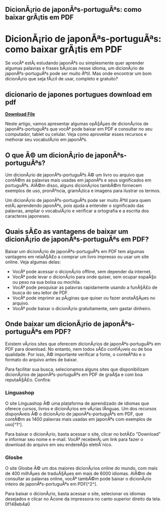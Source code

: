 ## DicionÃ¡rio de japonÃªs-portuguÃªs: como baixar grÃ¡tis em PDF

  
# DicionÃ¡rio de japonÃªs-portuguÃªs: como baixar grÃ¡tis em PDF
 
Se vocÃª estÃ¡ estudando japonÃªs ou simplesmente quer aprender algumas palavras e frases bÃ¡sicas nesse idioma, um dicionÃ¡rio de japonÃªs-portuguÃªs pode ser muito Ãºtil. Mas onde encontrar um bom dicionÃ¡rio que seja fÃ¡cil de usar, completo e gratuito?
 
## dicionario de japones portugues download em pdf


[**Download File**](https://www.google.com/url?q=https%3A%2F%2Furluss.com%2F2tKGmw&sa=D&sntz=1&usg=AOvVaw001vNuEZd2a2jJXnbvfjCP)

 
Neste artigo, vamos apresentar algumas opÃ§Ãµes de dicionÃ¡rios de japonÃªs-portuguÃªs que vocÃª pode baixar em PDF e consultar no seu computador, tablet ou celular. Veja como aproveitar esses recursos e melhorar seu vocabulÃ¡rio em japonÃªs.
  
## O que Ã© um dicionÃ¡rio de japonÃªs-portuguÃªs?
 
Um dicionÃ¡rio de japonÃªs-portuguÃªs Ã© um livro ou arquivo que contÃ©m as palavras mais usadas em japonÃªs e seus significados em portuguÃªs. AlÃ©m disso, alguns dicionÃ¡rios tambÃ©m fornecem exemplos de uso, pronÃºncia, gramÃ¡tica e imagens para ilustrar os termos.
 
Um dicionÃ¡rio de japonÃªs-portuguÃªs pode ser muito Ãºtil para quem estÃ¡ aprendendo japonÃªs, pois ajuda a entender o significado das palavras, ampliar o vocabulÃ¡rio e verificar a ortografia e a escrita dos caracteres japoneses.
  
## Quais sÃ£o as vantagens de baixar um dicionÃ¡rio de japonÃªs-portuguÃªs em PDF?
 
Baixar um dicionÃ¡rio de japonÃªs-portuguÃªs em PDF tem algumas vantagens em relaÃ§Ã£o a comprar um livro impresso ou usar um site online. Veja algumas delas:
 
- VocÃª pode acessar o dicionÃ¡rio offline, sem depender da internet.
- VocÃª pode levar o dicionÃ¡rio para onde quiser, sem ocupar espaÃ§o ou peso na sua bolsa ou mochila.
- VocÃª pode pesquisar as palavras rapidamente usando a funÃ§Ã£o de busca do seu leitor de PDF.
- VocÃª pode imprimir as pÃ¡ginas que quiser ou fazer anotaÃ§Ãµes no arquivo.
- VocÃª pode baixar o dicionÃ¡rio gratuitamente, sem gastar dinheiro.

## Onde baixar um dicionÃ¡rio de japonÃªs-portuguÃªs em PDF?
 
Existem vÃ¡rios sites que oferecem dicionÃ¡rios de japonÃªs-portuguÃªs em PDF para download. No entanto, nem todos sÃ£o confiÃ¡veis ou de boa qualidade. Por isso, Ã© importante verificar a fonte, o conteÃºdo e o formato do arquivo antes de baixar.
 
Para facilitar sua busca, selecionamos alguns sites que disponibilizam dicionÃ¡rios de japonÃªs-portuguÃªs em PDF de graÃ§a e com boa reputaÃ§Ã£o. Confira:
  
### Linguashop
 
O site Linguashop Ã© uma plataforma de aprendizado de idiomas que oferece cursos, livros e dicionÃ¡rios em vÃ¡rias lÃ­nguas. Um dos recursos disponÃ­veis Ã© o dicionÃ¡rio de japonÃªs-portuguÃªs em PDF, que contÃ©m as 1400 palavras mais usadas em japonÃªs com exemplos de uso[^1^].
 
Para baixar o dicionÃ¡rio, basta acessar o site, clicar no botÃ£o "Download" e informar seu nome e e-mail. VocÃª receberÃ¡ um link para fazer o download do arquivo em seu endereÃ§o eletrÃ´nico.
  
### Glosbe
 
O site Glosbe Ã© um dos maiores dicionÃ¡rios online do mundo, com mais de 400 milhÃµes de traduÃ§Ãµes em mais de 6000 idiomas. AlÃ©m de consultar as palavras online, vocÃª tambÃ©m pode baixar o dicionÃ¡rio inteiro de japonÃªs-portuguÃªs em PDF[^2^].
 
Para baixar o dicionÃ¡rio, basta acessar o site, selecionar os idiomas desejados e clicar no Ã­cone da impressora no canto superior direito da tela.
 0f148eb4a0

